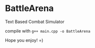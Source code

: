 # BattleArena
Text Based Combat Simulator

compile with `g++ main.cpp -o BattleArena`

Hope you enjoy! =)
